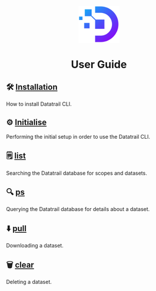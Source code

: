 <div align="center">
    <img src="../images/Datatrail-logo.png" width="110", height="100">
</div>

<h1 align="center">User Guide</h1>

## 🛠️ [Installation](install.md)

How to install Datatrail CLI.

## ⚙️  [Initialise](initialising.md)

Performing the initial setup in order to use the Datatrail CLI.

## 🗒️ [list](list.md)

Searching the Datatrail database for scopes and datasets.

## 🔍 [ps](ps.md)

Querying the Datatrail database for details about a dataset.

## ⬇️  [pull](pull.md)

Downloading a dataset.

## 🗑️ [clear](clear.md)

Deleting a dataset.
